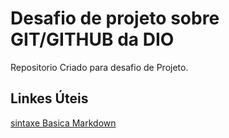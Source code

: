 # Desafio de projeto sobre GIT/GITHUB da DIO
Repositorio Criado para desafio de Projeto.

## Linkes Úteis 
[sintaxe Basica Markdown](https://www.markdownguide.org/)
